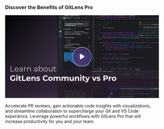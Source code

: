 ### Discover the Benefits of GitLens Pro

<a href="command:gitlens.walkthrough.openCommunityVsPro" title="Learn about GitLens Community vs Pro">
  <img src="thumbnails/welcome.png" alt="Learn about GitLens Community vs Pro" />
</a>

Accelerate PR reviews, gain actionable code insights with visualizations, and streamline collaboration to supercharge your Git and VS Code experience. Leverage powerful workflows with GitLens Pro that will increase productivity for you and your team.
